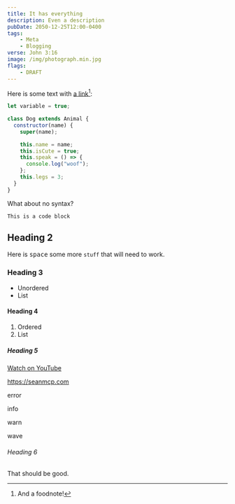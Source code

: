 ```yaml
---
title: It has everything
description: Even a description
pubDate: 2050-12-25T12:00-0400
tags:
    - Meta
    - Blogging
verse: John 3:16
image: /img/photograph.min.jpg
flags:
	- DRAFT
---
```


Here is some text with [a link](https://seanmcp.com)[^1]:

```js
let variable = true;

class Dog extends Animal {
  constructor(name) {
    super(name);

    this.name = name;
    this.isCute = true;
    this.speak = () => {
      console.log("woof");
    };
    this.legs = 3;
  }
}
```

What about no syntax?

```
This is a code block
```

## Heading 2

Here is <kbd>space</kbd> some more `stuff` that will need to work.

### Heading 3

- Unordered
- List

#### Heading 4

1. Ordered
1. List

##### Heading 5

<em-bed>
<a href="https://www.youtube.com/watch?v=fNedC1qBnZ8">Watch on YouTube</a>
</em-bed>

<call-out type="check">

https://seanmcp.com

</call-out>

<call-out type="error">

error

</call-out>

<call-out type="info">

info

</call-out>

<call-out type="warn">

warn

</call-out>

<call-out type="wave">

wave

</call-out>

###### Heading 6

That should be good.

[^1]: And a foodnote!
